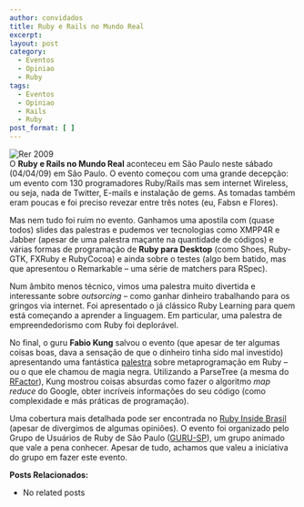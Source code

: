 ```yaml
---
author: convidados
title: Ruby e Rails no Mundo Real
excerpt:
layout: post
category:
  - Eventos
  - Opiniao
  - Ruby
tags:
  - Eventos
  - Opiniao
  - Rails
  - Ruby
post_format: [ ]
---
```

![Rer 2009][1]  
O **Ruby e Rails no Mundo Real** aconteceu em São Paulo neste sábado (04/04/09) em São Paulo. O evento começou com uma grande decepção: um evento com 130 programadores Ruby/Rails mas sem internet Wireless, ou seja, nada de Twitter, E-mails e instalação de gems. As tomadas também eram poucas e foi preciso revezar entre três notes (eu, Fabsn e Flores). 

Mas nem tudo foi ruim no evento. Ganhamos uma apostila com (quase todos) slides das palestras e pudemos ver tecnologias como XMPP4R e Jabber (apesar de uma palestra maçante na quantidade de códigos) e várias formas de programação de **Ruby para Desktop** (como Shoes, Ruby-GTK, FXRuby e RubyCocoa) e ainda sobre o testes (algo bem batido, mas que apresentou o Remarkable – uma série de matchers para RSpec). 

Num âmbito menos técnico, vimos uma palestra muito divertida e interessante sobre *outsorcing* – como ganhar dinheiro trabalhando para os gringos via internet. Foi apresentado o já clássico Ruby Learning para quem está começando a aprender a linguagem. Em particular, uma palestra de empreendedorismo com Ruby foi deplorável. 

No final, o guru **Fabio Kung** salvou o evento (que apesar de ter algumas coisas boas, dava a sensação de que o dinheiro tinha sido mal investido) apresentando uma fantástica [palestra][2] sobre metaprogramação em Ruby – ou o que ele chamou de magia negra. Utilizando a ParseTree (a mesma do [RFactor][3]), Kung mostrou coisas absurdas como fazer o algoritmo *map reduce* do Google, obter incríveis informações do seu código (como complexidade e más práticas de programação). 

Uma cobertura mais detalhada pode ser encontrada no [Ruby Inside Brasil][4] (apesar de divergimos de algumas opiniões). O evento foi organizado pelo Grupo de Usuários de Ruby de São Paulo ([GURU-SP][5]), um grupo animado que vale a pena conhecer. Apesar de tudo, achamos que valeu a iniciativa do grupo em fazer este evento. 

**Posts Relacionados:** 
*   No related posts












 [1]: http://vidageek.net/wp-content/uploads/2009/04/rer-2009.png
 [2]: http://www.slideshare.net/fabiokung/ruby-muito-mais-que-reflexivo "palestra"
 [3]: http://vidageek.net/2009/02/09/refatorando-ruby-no-seu-editor/ "RFactor"
 [4]: http://www.rubyinside.com.br/cobertura-ruby-rails-no-mundo-real-2009-977 "Ruby Inside Brasil"
 [5]: http://www.guru-sp.org/ "GURU-SP"





